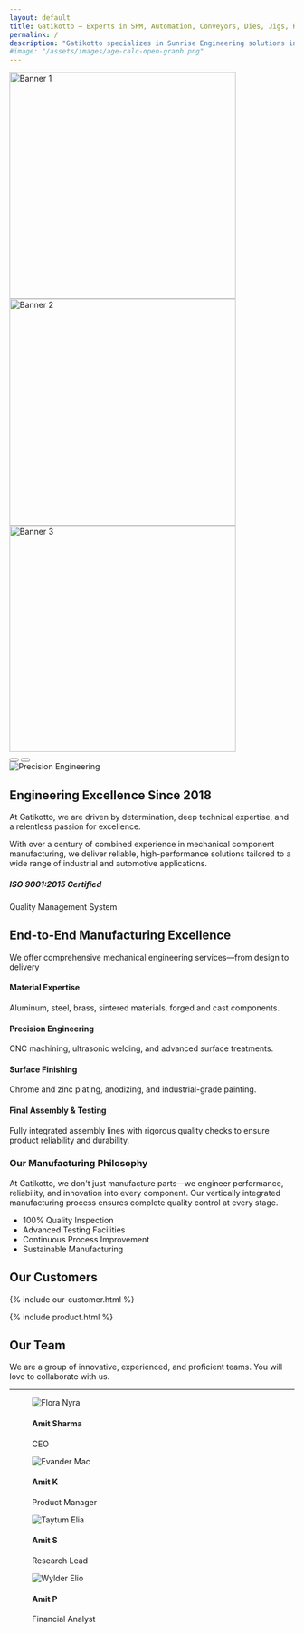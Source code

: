 ```yaml
---
layout: default
title: Gatikotto – Experts in SPM, Automation, Conveyors, Dies, Jigs, Rubber & Plastic Parts
permalink: /
description: "Gatikotto specializes in Sunrise Engineering solutions including SPM machines, industrial automation, conveyors, precision dies, jigs, and high-quality rubber & plastic parts. Delivering innovative and customized manufacturing solutions for your industrial needs."
#image: "/assets/images/age-calc-open-graph.png"
---
```

<!-- <img src="/assets/images/Gatikotto-Product.jpg" alt="Gatikotto Products" class="img-fluid w-100 d-block" style="height: 500px; object-fit: cover;"> -->
<!-- banner part  -->
 <style>
    .carousel-item img {
      height: 400px;
      object-fit: cover;
    }
  </style>

  <div id="bannerCarousel" class="carousel slide" data-bs-ride="carousel" data-bs-interval="3000">
    <div class="carousel-inner">
      <div class="carousel-item active">
        <img src="/assets/images/banner1.jpg" class="d-block w-100 h-50" alt="Banner 1">
      </div>
      <div class="carousel-item">
        <img src="/assets/images/banner2.jpg" class="d-block w-100 h-50" alt="Banner 2">
      </div>
      <div class="carousel-item">
        <img src="/assets/images/banner3.jpg" class="d-block w-100 h-50" alt="Banner 3">
      </div>
    </div>
    <!-- Optional controls -->
    <button class="carousel-control-prev" type="button" data-bs-target="#bannerCarousel" data-bs-slide="prev">
      <span class="carousel-control-prev-icon"></span>
    </button>
    <button class="carousel-control-next" type="button" data-bs-target="#bannerCarousel" data-bs-slide="next">
      <span class="carousel-control-next-icon"></span>
    </button>
  </div>

<!-- banner part close -->
<!-- About Section -->
<section class="py-5">
        <div class="container py-5">
            <div class="row align-items-center">
                <div class="col-lg-6 mb-4 mb-lg-0">
                    <img src="/assets/images/Vogtland-40mm-Springs-Bilstein-B6-Dampers-T4-MAIN-1024x683.jpg" 
                         alt="Precision Engineering" class="img-fluid rounded shadow">
                </div>
                <div class="col-lg-6">
                    <h2 class="fw-bold mb-4">Engineering Excellence Since 2018</h2>
                    <p class="lead">At Gatikotto, we are driven by determination, deep technical expertise, and a relentless passion for excellence.</p>
                    <p>With over a century of combined experience in mechanical component manufacturing, we deliver reliable, high-performance solutions tailored to a wide range of industrial and automotive applications.</p>
                    <div class="d-flex align-items-center mt-4">
                        <div class="bg-primary bg-opacity-10 p-3 rounded me-3"><i class="bi bi-award-fill text-primary fs-2"></i></div>
                        <div>
                            <h5 class="mb-0">ISO 9001:2015 Certified</h5>
                            <p class="text-muted mb-0">Quality Management System</p>
                        </div>
                    </div>
                </div>
            </div>
        </div>
    </section>
<!-- Manufacturing Process -->
<section class="py-5 bg-light">
        <div class="container py-5">
            <div class="text-center mb-5">
                <h2 class="fw-bold">End-to-End Manufacturing Excellence</h2>
                <p class="lead">We offer comprehensive mechanical engineering services—from design to delivery</p>
            </div>
            <div class="row">
                <div class="col-lg-6 ">
                    <div class="process-step ">
                        <h4>Material Expertise</h4>
                        <p>Aluminum, steel, brass, sintered materials, forged and cast components.</p>
                    </div>
                    <div class="process-step">
                        <h4>Precision Engineering</h4>
                        <p>CNC machining, ultrasonic welding, and advanced surface treatments.</p>
                    </div>
                    <div class="process-step">
                        <h4>Surface Finishing</h4>
                        <p>Chrome and zinc plating, anodizing, and industrial-grade painting.</p>
                    </div>
                    <div class="process-step">
                        <h4>Final Assembly & Testing</h4>
                        <p>Fully integrated assembly lines with rigorous quality checks to ensure product reliability and durability.</p>
                    </div>
                </div>
                <div class="col-lg-6">
                    <div class="card border-0 shadow-lg h-100">
                        <div class="card-body p-4">
                            <h3 class="card-title text-center mb-4">Our Manufacturing Philosophy</h3>
                            <div class="text-center mb-4">
                                <i class="bi bi-gear-fill text-primary fs-1"></i>
                            </div>
                            <p class="card-text">At Gatikotto, we don't just manufacture parts—we engineer performance, reliability, and innovation into every component. Our vertically integrated manufacturing process ensures complete quality control at every stage.</p>
                            <ul class="list-group list-group-flush">
                                <li class="list-group-item bg-transparent"><i class="bi bi-check-circle-fill text-success me-2"></i> 100% Quality Inspection</li>
                                <li class="list-group-item bg-transparent"><i class="bi bi-check-circle-fill text-success me-2"></i> Advanced Testing Facilities</li>
                                <li class="list-group-item bg-transparent"><i class="bi bi-check-circle-fill text-success me-2"></i> Continuous Process Improvement</li>
                                <li class="list-group-item bg-transparent"><i class="bi bi-check-circle-fill text-success me-2"></i> Sustainable Manufacturing</li>
                            </ul>
                        </div>
                    </div>
                </div>
            </div>
        </div>
    </section>

<!-- our customer  -->
<h2 class="text-center p-4">Our Customers</h2>
{% include our-customer.html %}

<!-- product  -->
{% include product.html %}
<!-- our team -->
<!-- Team 1 - Bootstrap Brain Component -->
<section class="bg-light py-3 py-md-5 py-xl-8">
  <div class="container">
    <div class="row justify-content-md-center">
      <div class="col-12 col-md-10 col-lg-8 col-xl-7 col-xxl-6">
        <h2 class="mb-4 display-5 text-center">Our Team</h2>
        <p class="text-secondary mb-5 text-center lead fs-4">We are a group of innovative, experienced, and proficient teams. You will love to collaborate with us.</p>
        <hr class="w-50 mx-auto mb-5 mb-xl-9 border-dark-subtle">
      </div>
    </div>
  </div>

  <div class="container overflow-hidden">
    <div class="row gy-4 gy-lg-0 gx-xxl-5">
      <div class="col-12 col-md-6 col-lg-3">
        <div class="card border-0 border-bottom border-primary shadow-sm overflow-hidden">
          <div class="card-body p-0">
            <figure class="m-0 p-0">
              <img class="img-fluid" loading="lazy" src="/assets/images/team-img-5.webp" alt="Flora Nyra">
              <figcaption class="m-0 p-4">
                <h4 class="mb-1">Amit Sharma </h4>
                <p class="text-secondary mb-0">CEO</p>
              </figcaption>
            </figure>
          </div>
        </div>
      </div>
      <div class="col-12 col-md-6 col-lg-3">
        <div class="card border-0 border-bottom border-primary shadow-sm overflow-hidden">
          <div class="card-body p-0">
            <figure class="m-0 p-0">
              <img class="img-fluid" loading="lazy" src="/assets/images/team-img-5.webp" alt="Evander Mac">
              <figcaption class="m-0 p-4">
                <h4 class="mb-1">Amit K</h4>
                <p class="text-secondary mb-0">Product Manager</p>
              </figcaption>
            </figure>
          </div>
        </div>
      </div>
      <div class="col-12 col-md-6 col-lg-3">
        <div class="card border-0 border-bottom border-primary shadow-sm overflow-hidden">
          <div class="card-body p-0">
            <figure class="m-0 p-0">
              <img class="img-fluid" loading="lazy" src="/assets/images/team-img-5.webp" alt="Taytum Elia">
              <figcaption class="m-0 p-4">
                <h4 class="mb-1">Amit S</h4>
                <p class="text-secondary mb-0">Research Lead</p>
              </figcaption>
            </figure>
          </div>
        </div>
      </div>
      <div class="col-12 col-md-6 col-lg-3">
        <div class="card border-0 border-bottom border-primary shadow-sm overflow-hidden">
          <div class="card-body p-0">
            <figure class="m-0 p-0">
              <img class="img-fluid" loading="lazy" src="/assets/images/team-img-5.webp" alt="Wylder Elio">
              <figcaption class="m-0 p-4">
                <h4 class="mb-1">Amit P</h4>
                <p class="text-secondary mb-0">Financial Analyst</p>
              </figcaption>
            </figure>
          </div>
        </div>
      </div>
    </div>
  </div>
</section>
<!-- 
<img src="/assets/images/team.jpg" alt="Gatikotto Products" class="img-fluid w-100 d-block" style="height: 600px; object-fit: cover;"> -->
















